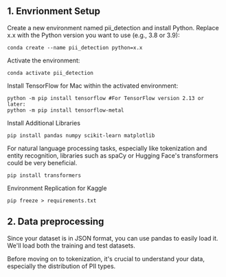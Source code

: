 ## 1. Envrionment Setup

Create a new environment named pii_detection and install Python. Replace x.x with the Python version you want to use (e.g., 3.8 or 3.9):

```
conda create --name pii_detection python=x.x
```

Activate the environment:

```
conda activate pii_detection
```

Install TensorFlow for Mac within the activated environment:

```
python -m pip install tensorflow #For TensorFlow version 2.13 or later:
python -m pip install tensorflow-metal
```

Install Additional Libraries

```
pip install pandas numpy scikit-learn matplotlib

```

For natural language processing tasks, especially like tokenization and entity recognition, libraries such as spaCy or Hugging Face's transformers could be very beneficial.

```
pip install transformers
```

Environment Replication for Kaggle

```
pip freeze > requirements.txt
```

## 2. Data preprocessing

Since your dataset is in JSON format, you can use pandas to easily load it. We'll load both the training and test datasets.

Before moving on to tokenization, it's crucial to understand your data, especially the distribution of PII types.
